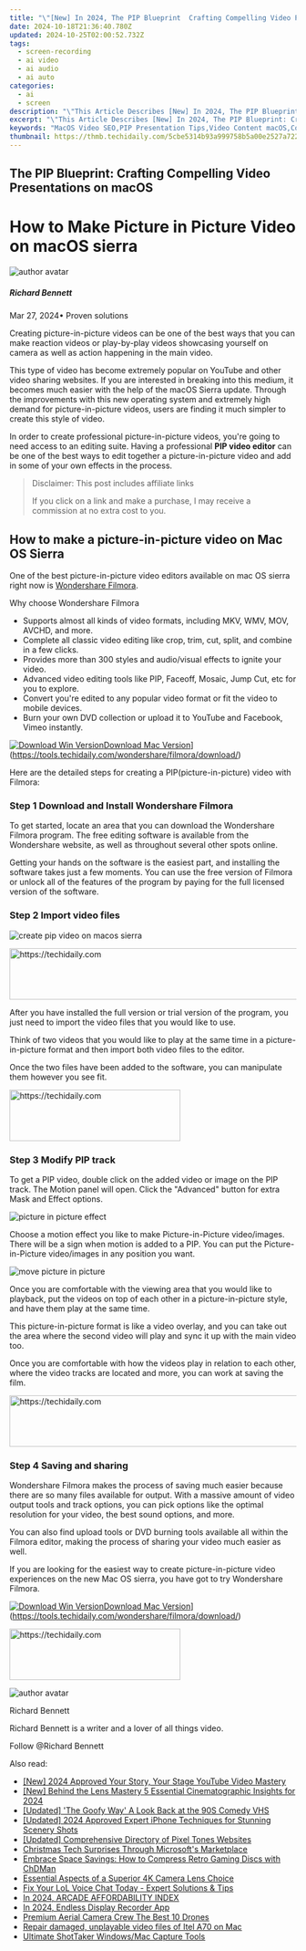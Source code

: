 ```yaml
---
title: "\"[New] In 2024, The PIP Blueprint  Crafting Compelling Video Presentations on macOS\""
date: 2024-10-18T21:36:40.780Z
updated: 2024-10-25T02:00:52.732Z
tags: 
  - screen-recording
  - ai video
  - ai audio
  - ai auto
categories: 
  - ai
  - screen
description: "\"This Article Describes [New] In 2024, The PIP Blueprint: Crafting Compelling Video Presentations on macOS\""
excerpt: "\"This Article Describes [New] In 2024, The PIP Blueprint: Crafting Compelling Video Presentations on macOS\""
keywords: "MacOS Video SEO,PIP Presentation Tips,Video Content macOS,Compelling Media Crafts,Blueprint macSEO Guide,Presentation Design macOS,Crafting Videos macSEO"
thumbnail: https://thmb.techidaily.com/5cbe5314b93a999758b5a00e2527a722031ccfee99834737192b083e09532191.jpg
---
```


## The PIP Blueprint: Crafting Compelling Video Presentations on macOS

# How to Make Picture in Picture Video on macOS sierra

![author avatar](https://images.wondershare.com/filmora/article-images/richard-bennett.jpg)

##### Richard Bennett

 Mar 27, 2024• Proven solutions

Creating picture-in-picture videos can be one of the best ways that you can make reaction videos or play-by-play videos showcasing yourself on camera as well as action happening in the main video.

This type of video has become extremely popular on YouTube and other video sharing websites. If you are interested in breaking into this medium, it becomes much easier with the help of the macOS Sierra update. Through the improvements with this new operating system and extremely high demand for picture-in-picture videos, users are finding it much simpler to create this style of video.

In order to create professional picture-in-picture videos, you're going to need access to an editing suite. Having a professional **PIP video editor** can be one of the best ways to edit together a picture-in-picture video and add in some of your own effects in the process.

>  Disclaimer: This post includes affiliate links
>
>  If you click on a link and make a purchase, I may receive a commission at no extra cost to you.
>

## How to make a picture-in-picture video on Mac OS Sierra

One of the best picture-in-picture video editors available on mac OS sierra right now is [Wondershare Filmora](https://tools.techidaily.com/wondershare/filmora/download/).

Why choose Wondershare Filmora

* Supports almost all kinds of video formats, including MKV, WMV, MOV, AVCHD, and more.
* Complete all classic video editing like crop, trim, cut, split, and combine in a few clicks.
* Provides more than 300 styles and audio/visual effects to ignite your video.
* Advanced video editing tools like PIP, Faceoff, Mosaic, Jump Cut, etc for you to explore.
* Convert you're edited to any popular video format or fit the video to mobile devices.
* Burn your own DVD collection or upload it to YouTube and Facebook, Vimeo instantly.

[![Download Win Version](https://images.wondershare.com/filmora/guide/download-btn-win.jpg)](https://tools.techidaily.com/wondershare/filmora/download/)[Download Mac Version](https://images.wondershare.com/filmora/guide/download-btn-mac.jpg)](https://tools.techidaily.com/wondershare/filmora/download/)

Here are the detailed steps for creating a PIP(picture-in-picture) video with Filmora:

### Step 1 Download and Install Wondershare Filmora

To get started, locate an area that you can download the Wondershare Filmora program. The free editing software is available from the Wondershare website, as well as throughout several other spots online.

Getting your hands on the software is the easiest part, and installing the software takes just a few moments. You can use the free version of Filmora or unlock all of the features of the program by paying for the full licensed version of the software.

### Step 2 Import video files

![create pip video on macos sierra](https://images.wondershare.com/filmora/active/picture-in-picture-steps.png)

<!-- affiliate ads begin -->
<a href="https://appsumo.8odi.net/c/5597632/2037334/7443" target="_top" id="2037334">
  <img src="//a.impactradius-go.com/display-ad/7443-2037334" border="0" alt="https://techidaily.com" width="728" height="90"/>
</a>
<img height="0" width="0" src="https://appsumo.8odi.net/i/5597632/2037334/7443" style="position:absolute;visibility:hidden;" border="0" />
<!-- affiliate ads end -->

After you have installed the full version or trial version of the program, you just need to import the video files that you would like to use.

Think of two videos that you would like to play at the same time in a picture-in-picture format and then import both video files to the editor.

Once the two files have been added to the software, you can manipulate them however you see fit.

<!-- affiliate ads begin -->
<a href="https://aligracehair.sjv.io/c/5597632/1997643/19272" target="_top" id="1997643">
  <img src="//a.impactradius-go.com/display-ad/19272-1997643" border="0" alt="https://techidaily.com" width="300" height="90"/>
</a>
<img height="0" width="0" src="https://aligracehair.sjv.io/i/5597632/1997643/19272" style="position:absolute;visibility:hidden;" border="0" />
<!-- affiliate ads end -->

### Step 3 Modify PIP track

To get a PIP video, double click on the added video or image on the PIP track. The Motion panel will open. Click the "Advanced" button for extra Mask and Effect options.

![picture in picture effect](https://images.wondershare.com/images/multimedia/video-editor/video-editor-picture-in-picture-editing.jpg)

Choose a motion effect you like to make Picture-in-Picture video/images. There will be a sign when motion is added to a PIP. You can put the Picture-in-Picture video/images in any position you want.

![move picture in picture](https://images.wondershare.com/topic/video-editing/move-pip.jpg)

Once you are comfortable with the viewing area that you would like to playback, put the videos on top of each other in a picture-in-picture style, and have them play at the same time.

This picture-in-picture format is like a video overlay, and you can take out the area where the second video will play and sync it up with the main video too.

Once you are comfortable with how the videos play in relation to each other, where the video tracks are located and more, you can work at saving the film.

<!-- affiliate ads begin -->
<a href="https://aligracehair.sjv.io/c/5597632/1896560/19272" target="_top" id="1896560">
  <img src="//a.impactradius-go.com/display-ad/19272-1896560" border="0" alt="https://techidaily.com" width="728" height="90"/>
</a>
<img height="0" width="0" src="https://aligracehair.sjv.io/i/5597632/1896560/19272" style="position:absolute;visibility:hidden;" border="0" />
<!-- affiliate ads end -->

### Step 4 Saving and sharing

Wondershare Filmora makes the process of saving much easier because there are so many files available for output. With a massive amount of video output tools and track options, you can pick options like the optimal resolution for your video, the best sound options, and more.

You can also find upload tools or DVD burning tools available all within the Filmora editor, making the process of sharing your video much easier as well.

If you are looking for the easiest way to create picture-in-picture video experiences on the new Mac OS sierra, you have got to try Wondershare Filmora.

[![Download Win Version](https://images.wondershare.com/filmora/guide/download-btn-win.jpg)](https://tools.techidaily.com/wondershare/filmora/download/)[Download Mac Version](https://images.wondershare.com/filmora/guide/download-btn-mac.jpg)](https://tools.techidaily.com/wondershare/filmora/download/)

<!-- affiliate ads begin -->
<a href="https://aligracehair.sjv.io/c/5597632/1880940/19272" target="_top" id="1880940">
  <img src="//a.impactradius-go.com/display-ad/19272-1880940" border="0" alt="https://techidaily.com" width="300" height="90"/>
</a>
<img height="0" width="0" src="https://aligracehair.sjv.io/i/5597632/1880940/19272" style="position:absolute;visibility:hidden;" border="0" />
<!-- affiliate ads end -->

![author avatar](https://images.wondershare.com/filmora/article-images/richard-bennett.jpg)

Richard Bennett

Richard Bennett is a writer and a lover of all things video.

Follow @Richard Bennett


<ins class="adsbygoogle"
     style="display:block"
     data-ad-format="autorelaxed"
     data-ad-client="ca-pub-7571918770474297"
     data-ad-slot="1223367746"></ins>



<ins class="adsbygoogle"
     style="display:block"
     data-ad-client="ca-pub-7571918770474297"
     data-ad-slot="8358498916"
     data-ad-format="auto"
     data-full-width-responsive="true"></ins>


<span class="atpl-alsoreadstyle">Also read:</span>
<div><ul>
<li><a href="https://youtube-lab.techidaily.com/024-approved-your-story-your-stage-youtube-video-mastery/"><u>[New] 2024 Approved Your Story, Your Stage YouTube Video Mastery</u></a></li>
<li><a href="https://fox-friendly.techidaily.com/new-behind-the-lens-mastery-5-essential-cinematographic-insights-for-2024/"><u>[New] Behind the Lens Mastery 5 Essential Cinematographic Insights for 2024</u></a></li>
<li><a href="https://fox-friendly.techidaily.com/updated-the-goofy-way-a-look-back-at-the-90s-comedy-vhs/"><u>[Updated] 'The Goofy Way' A Look Back at the 90S Comedy VHS</u></a></li>
<li><a href="https://fox-friendly.techidaily.com/updated-2024-approved-expert-iphone-techniques-for-stunning-scenery-shots/"><u>[Updated] 2024 Approved Expert iPhone Techniques for Stunning Scenery Shots</u></a></li>
<li><a href="https://extra-information.techidaily.com/updated-comprehensive-directory-of-pixel-tones-websites/"><u>[Updated] Comprehensive Directory of Pixel Tones Websites</u></a></li>
<li><a href="https://windows11.techidaily.com/christmas-tech-surprises-through-microsofts-marketplace/"><u>Christmas Tech Surprises Through Microsoft's Marketplace</u></a></li>
<li><a href="https://games-able.techidaily.com/embrace-space-savings-how-to-compress-retro-gaming-discs-with-chdman/"><u>Embrace Space Savings: How to Compress Retro Gaming Discs with ChDMan</u></a></li>
<li><a href="https://fox-friendly.techidaily.com/essential-aspects-of-a-superior-4k-camera-lens-choice/"><u>Essential Aspects of a Superior 4K Camera Lens Choice</u></a></li>
<li><a href="https://sound-issues.techidaily.com/fix-your-lol-voice-chat-today-expert-solutions-and-tips/"><u>Fix Your LoL Voice Chat Today - Expert Solutions & Tips</u></a></li>
<li><a href="https://fox-friendly.techidaily.com/in-2024-arcade-affordability-index/"><u>In 2024, ARCADE AFFORDABILITY INDEX</u></a></li>
<li><a href="https://desktop-recording.techidaily.com/in-2024-endless-display-recorder-app/"><u>In 2024, Endless Display Recorder App</u></a></li>
<li><a href="https://fox-friendly.techidaily.com/premium-aerial-camera-crew-the-best-10-drones/"><u>Premium Aerial Camera Crew The Best 10 Drones</u></a></li>
<li><a href="https://techidaily.com/repair-damaged-unplayable-video-files-of-itel-a70-on-mac-by-stellar-video-repair-mobile-video-repair/"><u>Repair damaged, unplayable video files of Itel A70 on Mac</u></a></li>
<li><a href="https://desktop-recording.techidaily.com/ultimate-shottaker-windowsmac-capture-tools/"><u>Ultimate ShotTaker Windows/Mac Capture Tools</u></a></li>
</ul></div>

